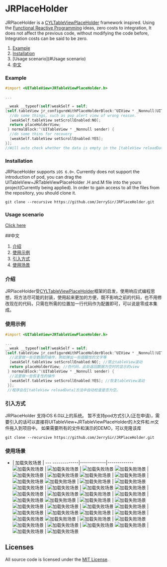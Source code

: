 # JRPlaceHolder
JRPlaceHolder is a [CYLTableViewPlaceHolder](https://github.com/ChenYilong/CYLTableViewPlaceHolder) framework inspired. Using the [Functional Reactive Programming](https://en.wikipedia.org/wiki/Functional_reactive_programming) ideas, zero costs to integration, It does not affect the previous code, without modifying the code before, Integration costs can be said to be zero.

 1. [Example](#Example)
 1. [Installation](#Installation)
 1. [Usage scenario](#Usage scenario)
 1. [中文](#中文)

### Example
```Objective-C
#import <UITableView+JRTableViewPlaceHolder.h>

...

__weak __typeof(self)weakSelf = self;
[self.tableView jr_configureWithPlaceHolderBlock:^UIView * _Nonnull(UITableView * _Nonnull sender) {
  //do some things, such as pop alert view of wrong reason.
  [weakSelf.tableView setScrollEnabled:NO];
  return placeHolderView;
 } normalBlock:^(UITableView * _Nonnull sender) {
  //do some thins for recovery
  [weakSelf.tableView setScrollEnabled:YES];
}];
//Will auto check whether the data is empty in the [tableView reloadData] method.
```

### Installation
JRPlaceHolder supports `iOS 6.0+`.
Currently does not support the introduction of pod, you can drag the UITableView+JRTableViewPlaceHolder .H and.M file into the yours project(Currently being applied).
In order to gain access to all the files from the repository, you should clone it.
```
git clone --recursive https://github.com/JerrySir/JRPlaceHolder.git
```

### Usage scenario
[Click here](#使用场景)

##中文
 1. [介绍](#介绍)
 1. [使用示例](#使用示例)
 1. [引入方式](#引入方式)
 1. [使用场景](#使用场景)

### 介绍

JRPlaceHolder受[CYLTableViewPlaceHolder](https://github.com/ChenYilong/CYLTableViewPlaceHolder)框架的启发，使用响应式编程思想，将方法尽可能的封装，使用起来更加的方便，既不影响之前的代码，也不用修改现在的代码，只需在所需的位置加一行代码作为配置即可，可以说是零成本集成。

### 使用示例

```Objective-C
#import <UITableView+JRTableViewPlaceHolder.h>

...
__weak __typeof(self)weakSelf = self;
[self.tableView jr_configureWithPlaceHolderBlock:^UIView * _Nonnull(UITableView * _Nonnull sender) {
  //这里做一些空数据的操作，例如弹出一些提醒性的文字等
  [weakSelf.tableView setScrollEnabled:NO]; //禁止tableView滚动
  return placeHolderView; //伪代码，此处返回数据为空时的显示的view
 } normalBlock:^(UITableView * _Nonnull sender) {
  //这里做一些恢复性的操作
  [weakSelf.tableView setScrollEnabled:YES]; //恢复tableView滚动
 }];
 //程序会在[tableView reloadData]方法中自动检查是否为空。
```

### 引入方式

JRPlaceHolder 支持iOS 6.0以上的系统。
暂不支持pod方式引入(正在申请)，需要引入的话可以直接将UITableView+JRTableViewPlaceHolder的.h文件和.m文件拖入到项目中。
如果需要所有的文件和演示的DEMO，可以克隆该库
```
git clone --recursive https://github.com/JerrySir/JRPlaceHolder.git
```

### 使用场景


- | 加载失败场景 |  ---
-------------|-------------|-------------
![加载失败场景](Logo/11.jpeg) | ![加载失败场景](Logo/12.jpeg) | ![加载失败场景](Logo/13.jpeg)
![加载失败场景](Logo/21.jpeg) | ![加载失败场景](Logo/22.jpeg) | ![加载失败场景](Logo/23.jpeg)
![加载失败场景](Logo/31.jpeg) | ![加载失败场景](Logo/32.jpeg) | ![加载失败场景](Logo/33.jpeg)
![加载失败场景](Logo/41.jpeg) | ![加载失败场景](Logo/42.jpeg) | ![加载失败场景](Logo/43.jpeg)
![加载失败场景](Logo/51.jpeg) | ![加载失败场景](Logo/52.jpeg) | ![加载失败场景](Logo/53.jpeg)
![加载失败场景](Logo/61.jpeg) | ![加载失败场景](Logo/62.jpeg) | ![加载失败场景](Logo/63.jpeg)
![加载失败场景](Logo/71.jpeg) | ![加载失败场景](Logo/72.jpeg) | ![加载失败场景](Logo/73.jpeg)
![加载失败场景](Logo/81.jpeg) | ![加载失败场景](Logo/82.jpeg) | ![加载失败场景](Logo/83.jpeg)
![加载失败场景](Logo/91.jpeg) | ![加载失败场景](Logo/92.jpeg) | ![加载失败场景](Logo/93.jpeg)
![加载失败场景](Logo/101.jpeg) | ![加载失败场景](Logo/102.jpeg) | ![加载失败场景](Logo/103.jpeg)
![加载失败场景](Logo/111.jpeg) | ![加载失败场景](Logo/112.jpeg) | ![加载失败场景](Logo/113.jpeg)
![加载失败场景](Logo/121.jpeg) | ![加载失败场景](Logo/122.jpeg) | ![加载失败场景](Logo/123.jpeg)
![加载失败场景](Logo/131.jpeg) | ![加载失败场景](Logo/132.jpeg) | ![加载失败场景](Logo/133.jpeg)
![加载失败场景](Logo/141.jpeg) | ![加载失败场景](Logo/142.jpeg) | ![加载失败场景](Logo/143.jpeg)

## Licenses

All source code is licensed under the [MIT License](https://raw.githubusercontent.com/JerrySir/JRPlaceHolder/master/LICENSE).
